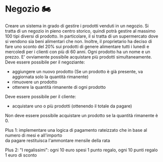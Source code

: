 # Negozio 🏍

Creare un sistema in grado di gestire i prodotti venduti in un negozio. Si tratta di un negozio in
pieno centro storico, quindi potrà gestire al massimo 100 tipi diversi di prodotto. In particolare, il 
si tratta di un supermercato dove si vendono sia beni alimentari che non. Inoltre, il proprietario ha 
deciso di fare uno sconto del 20% sui prodotti di genere alimentare tutti i lunedì e mercoledì per 
i clienti con più di 60 anni.
Ogni prodotto ha un nome e un prezzo. E' ovviamente possibile acquistare più prodotti simultaneamente.
Deve essere possibile per il negoziante:
  - aggiungere un nuovo prodotto (Se un prodotto è già presente,
   va aggiornata solo la quantità rimanente)
  - rimuovere un prodotto 
  - ottenere la quantità rimanente di ogni prodotto

Deve essere possibile per il cliente: 
  - acquistare uno o più prodotti (ottenendo il totale da pagare)
  
Non deve essere possibile acquistare un prodotto se la quantità rimanente è 0.


Plus 1: implementare una logica di pagamento rateizzato che in base al numero di mesi e all'importo   
da pagare restituisca l'ammontare mensile della rata

Plus 2: "I regalissimi": ogni 10 euro spesi 1 punto regalo, ogni 10 punti regalo 1 euro di sconto